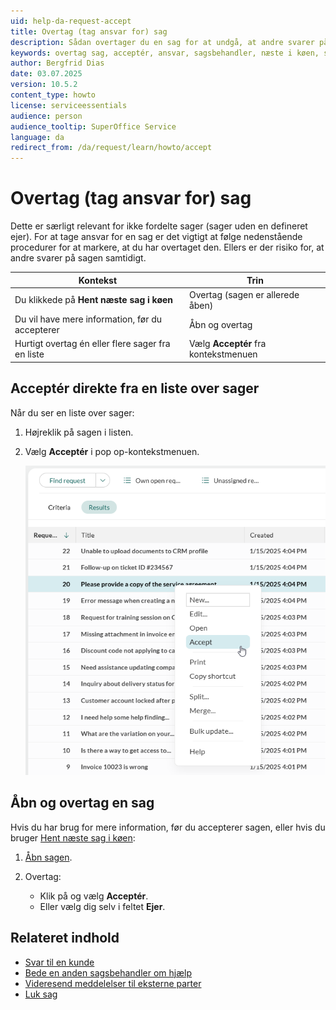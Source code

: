 ```yaml
---
uid: help-da-request-accept
title: Overtag (tag ansvar for) sag
description: Sådan overtager du en sag for at undgå, at andre svarer på sagen samtidigt.
keywords: overtag sag, acceptér, ansvar, sagsbehandler, næste i køen, sag
author: Bergfrid Dias
date: 03.07.2025
version: 10.5.2
content_type: howto
license: serviceessentials
audience: person
audience_tooltip: SuperOffice Service
language: da
redirect_from: /da/request/learn/howto/accept
---
```


# Overtag (tag ansvar for) sag

Dette er særligt relevant for ikke fordelte sager (sager uden en defineret ejer). For at tage ansvar for en sag er det vigtigt at følge nedenstående procedurer for at markere, at du har overtaget den. Ellers er der risiko for, at andre svarer på sagen samtidigt.

| Kontekst | Trin |
|---|---|
| Du klikkede på **Hent næste sag i køen** | Overtag (sagen er allerede åben) |
| Du vil have mere information, før du accepterer | Åbn og overtag |
| Hurtigt overtag én eller flere sager fra en liste | Vælg **Acceptér** fra kontekstmenuen |

## Acceptér direkte fra en liste over sager

Når du ser en liste over sager:

1. Højreklik på sagen i listen.
1. Vælg **Acceptér** i pop op-kontekstmenuen.

    ![Højreklik på en sag og vælg Acceptér -screenshot][img2]

## Åbn og overtag en sag

Hvis du har brug for mere information, før du accepterer sagen, eller hvis du bruger [Hent næste sag i køen][6]:

1. [Åbn sagen][1].
1. Overtag:

    * Klik på <i class="ph ph-dots-three-circle-vertical" aria-label="Opgavemenu"></i> og vælg **Acceptér**.
    * Eller vælg dig selv i feltet **Ejer**.

## Relateret indhold

* [Svar til en kunde][2]
* [Bede en anden sagsbehandler om hjælp][3]
* [Videresend meddelelser til eksterne parter][4]
* [Luk sag][5]

<!-- Referenced links -->
[1]: index.md#open
[2]: reply.md
[3]: transfer.md
[4]: forward.md
[5]: close.md
[6]: ../admin/next-in-queue.md

<!-- Referenced images -->
[img2]: ../../../media/loc/en/request/requests-accept.png
